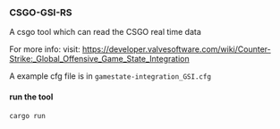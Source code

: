 ### CSGO-GSI-RS

A csgo tool which can read the CSGO real time data 

For more info: visit: https://developer.valvesoftware.com/wiki/Counter-Strike:_Global_Offensive_Game_State_Integration

A example cfg file is in `gamestate-integration_GSI.cfg`

#### run the tool

`cargo run`
